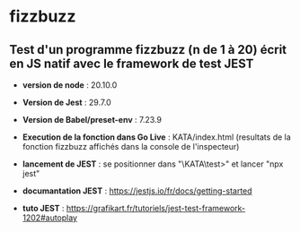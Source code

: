 # fizzbuzz
## Test d'un programme fizzbuzz (n de 1 à 20)  écrit en JS natif avec le framework de test JEST
- **version de node** : 20.10.0

- **Version de Jest** : 29.7.0

- **Version de Babel/preset-env** : 7.23.9

- **Execution de la fonction dans Go Live** : KATA/index.html (resultats de la fonction fizzbuzz affichés dans la console de l'inspecteur)

- **lancement de JEST** : se positionner dans "\KATA\test>" et lancer "npx jest"

- **documantation JEST** : https://jestjs.io/fr/docs/getting-started

- **tuto JEST** : https://grafikart.fr/tutoriels/jest-test-framework-1202#autoplay
